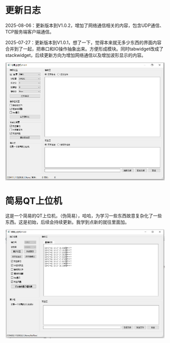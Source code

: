 # 更新日志

2025-08-06：更新版本到V1.0.2，增加了网络通信相关的内容，包含UDP通信、TCP服务端客户端通信。

2025-07-27：更新版本到V1.0.1，想了一下，觉得本来就无多少东西的界面内容合并到了一起，把串口和IO操作抽象出来。方便形成模块。同时tabwidget改成了stackwidget，后续更新方向为增加网络通信以及增加波形显示的内容。

![image-20250727102350791](image/readme/image-20250727102350791.png)



# 简易QT上位机

这是一个简易的QT上位机，（伪简易），哈哈，为学习一些东西故意复杂化了一些东西。这是初始，后续会持续更新。我学到点新的就往里面加。

![image-20250720183603753](image/readme/image-20250720183603753.png)
